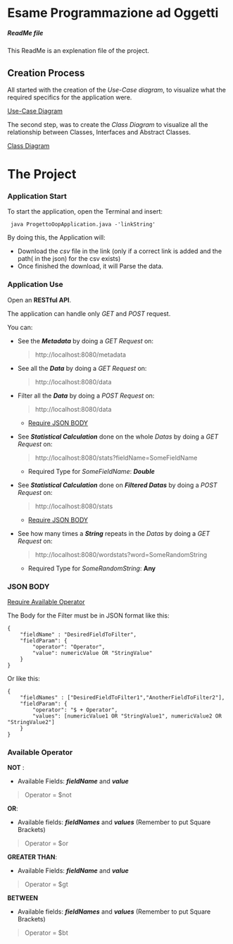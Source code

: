 # Esame Programmazione ad Oggetti
##### ReadMe file
This ReadMe is an explenation file of the project.
## Creation Process
 
All started with the creation of the _Use-Case diagram_, to visualize what the required specifics for the application were.

 [Use-Case Diagram](https://github.com/dongiac/Esame-Programmazione-Oggetti/blob/master/Use-Case%20final.png)
 
 The second step, was to create the _Class Diagram_ to visualize all the relationship between Classes, Interfaces and Abstract Classes.
 
 [Class Diagram](https://github.com/dongiac/Esame-Programmazione-Oggetti/blob/master/UML%20diagram%20ProgettoOOP.png)
 
# The Project
### Application Start
To start the application, open the Terminal and insert:
```
 java ProgettoOopApplication.java -'linkString'
```
By doing this, the Application will:
- Download the *csv* file in the link (only if a correct link is added and the path( in the json) for the csv exists)
- Once finished the download, it will Parse the data.

### Application Use

Open an **RESTful API**.

The application can handle only *GET* and *POST* request.

You can:
 - See the **_Metadata_** by doing a *GET Request* on:
    > http://localhost:8080/metadata
 - See all the **_Data_** by doing a *GET Request* on:
    >http://localhost:8080/data
- Filter all the **_Data_** by doing a *POST Request* on:
    >http://localhost:8080/data

    - [Require JSON BODY](#json-body)
        
-   See **_Statistical Calculation_** done on the whole _Datas_ by doing a *GET Request* on:
    >http://localhost:8080/stats?fieldName=SomeFieldName

    - Required Type for _SomeFieldName_: **_Double_**
-   See **_Statistical Calculation_** done on **_Filtered Datas_** by doing a *POST Request* on:
    >http://localhost:8080/stats

    - [Require JSON BODY](#json-body)

- See how many times a **_String_** repeats in the *Datas* by doing a *GET Request* on:
    >http://localhost:8080/wordstats?word=SomeRandomString
     
    - Required Type for _SomeRandomString_: **Any**



### JSON BODY 
[Require Available Operator](#available-operator)

The Body for the Filter must be in JSON format like this:
```
{
    "fieldName" : "DesiredFieldToFilter",
    "fieldParam": {
		"operator": "Operator",
		"value": numericValue OR "StringValue"
	}
}
```
Or like this:
```
{
    "fieldNames" : ["DesiredFieldToFilter1","AnotherFieldToFilter2"],
    "fieldParam": {
		"operator": "$ + Operator",
		"values": [numericValue1 OR "StringValue1", numericValue2 OR "StringValue2"]
	}
}
```
### Available Operator
**NOT** :
- Available Fields: **_fieldName_** and **_value_**
>Operator = $not

**OR**:
- Available fields: **_fieldNames_** and **_values_** (Remember to put Square Brackets)
>Operator = $or

**GREATER THAN**:
- Available Fields: **_fieldName_** and **_value_**
>Operator = $gt

**BETWEEN**
- Available fields: **_fieldNames_** and **_values_** (Remember to put Square Brackets)
>Operator = $bt




